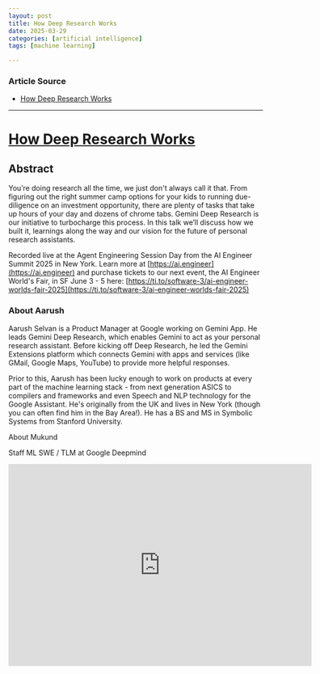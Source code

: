```yaml
---
layout: post
title: How Deep Research Works
date: 2025-03-29
categories: [artificial intelligence]
tags: [machine learning]

---
```


### Article Source


* [How Deep Research Works](https://www.youtube.com/watch?v=eJOjdjO45Sc)

---


# [How Deep Research Works](https://www.youtube.com/watch?v=eJOjdjO45Sc)


## Abstract

You’re doing research all the time, we just don't always call it that. From figuring out the right summer camp options for your kids to running due-diligence on an investment opportunity, there are plenty of tasks that take up hours of your day and dozens of chrome tabs. Gemini Deep Research is our initiative to turbocharge this process. In this talk we’ll discuss how we built it, learnings along the way and our vision for the future of personal research assistants.

Recorded live at the Agent Engineering Session Day from the AI Engineer Summit 2025 in New York. Learn more at [https://ai.engineer](https://ai.engineer) and purchase tickets to our next event, the AI Engineer World's Fair, in SF June 3 - 5 here: [https://ti.to/software-3/ai-engineer-worlds-fair-2025](https://ti.to/software-3/ai-engineer-worlds-fair-2025)

### About Aarush

Aarush Selvan is a Product Manager at Google working on Gemini App. He leads Gemini Deep Research, which enables Gemini to act as your personal research assistant. Before kicking off Deep Research, he led the Gemini Extensions platform which connects Gemini with apps and services (like GMail, Google Maps, YouTube) to provide more helpful responses.

Prior to this, Aarush has been lucky enough to work on products at every part of the machine learning stack - from next generation ASICS to compilers and frameworks and even Speech and NLP technology for the Google Assistant. He's originally from the UK and lives in New York (though you can often find him in the Bay Area!). He has a BS and MS in Symbolic Systems from Stanford University.

About Mukund

Staff ML SWE / TLM at Google Deepmind


<iframe width="600" height="400" src="https://www.youtube.com/embed/eJOjdjO45Sc?si=pjinfyMPjdzF3DKr" title="YouTube video player" frameborder="0" allow="accelerometer; autoplay; clipboard-write; encrypted-media; gyroscope; picture-in-picture; web-share" referrerpolicy="strict-origin-when-cross-origin" allowfullscreen></iframe>